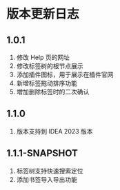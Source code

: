 # 版本更新日志

## 1.0.1

1. 修改 Help 页的网址
2. 修改标签树的根节点展示
3. 添加插件图标，用于展示在插件官网
4. 新增标签拖动排序功能
5. 增加删除标签时的二次确认

## 1.1.0

1. 版本支持到 IDEA 2023 版本

## 1.1.1-SNAPSHOT

1. 标签树支持快速搜索定位
2. 添加书签导入导出功能